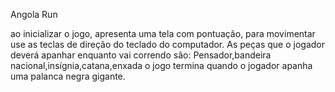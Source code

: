 Angola Run

ao inicializar o jogo, apresenta uma tela com pontuação,
para movimentar use as teclas de direção do teclado do computador.
As peças que o jogador deverá apanhar enquanto vai correndo são: Pensador,bandeira nacional,insígnia,catana,enxada
o jogo termina quando o jogador apanha uma palanca negra gigante.
